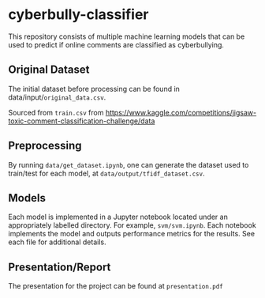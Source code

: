 # cyberbully-classifier

This repository consists of multiple machine learning models that can be used to predict if online comments are classified as cyberbullying.

## Original Dataset

The initial dataset before processing can be found in data/input/`original_data.csv`.

Sourced from `train.csv` from https://www.kaggle.com/competitions/jigsaw-toxic-comment-classification-challenge/data

## Preprocessing

By running `data/get_dataset.ipynb`, one can generate the dataset used to train/test for each model, at `data/output/tfidf_dataset.csv`.

## Models

Each model is implemented in a Jupyter notebook located under an appropriately labelled directory. For example, `svm/svm.ipynb`. Each notebook implements the model and outputs performance metrics for the results. See each file for additional details.

## Presentation/Report

The presentation for the project can be found at `presentation.pdf`
